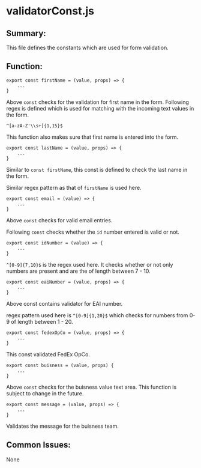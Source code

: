 # validatorConst.js

## Summary: 
This file defines the constants which are used for form validation.

## Function:
```
export const firstName = (value, props) => {
    ...
}
```
Above `const` checks for the validation for first name in the form.
Following regex is defined which is used for matching with the incoming text values
in the form.

`^[a-zA-Z'\\s+]{1,15}$`

This function also makes sure that first name is entered into the form.
```
export const lastName = (value, props) => {
    ...
}
```

Similar to `const firstName`, this const is defined to check the last name
in the form. 

Similar regex pattern as that of `firstName` is used here.
```
export const email = (value) => {
    ...
}
```

Above `const` checks for valid email entries.

Following `const` checks whether the `id` number entered is valid or not.
```
export const idNumber = (value) => {
    ...
}
```

`^[0-9]{7,10}$` is the regex used here. It checks whether or not only numbers are
present and are the of length between 7 - 10.
```
export const eaiNumber = (value, props) => {
    ...
}
```
Above const contains validator for EAI number.

regex pattern used here is `^[0-9]{1,20}$` which checks for numbers from 0-9
of length between 1 - 20.
```
export const fedexOpCo = (value, props) => {
    ...
}
```

This const validated FedEx OpCo.
```
export const buisness = (value, props) {
    ...
}
```

Above `const` checks for the buisness value text area. This function is subject to
change in the future.
```
export const message = (value, props) => {
    ...
}
```
Validates the message for the buisness team.

## Common Issues: 
None